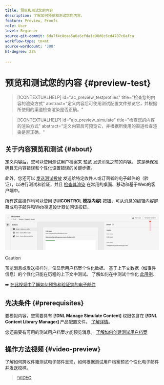 ```yaml
---
title: 预览和测试您的内容
description: 了解如何预览和测试您的内容。
feature: Preview, Proofs
role: User
level: Beginner
source-git-commit: 6da7f4c8caa5a0a6cfda1e90d0c6cd4787c6afca
workflow-type: tm+mt
source-wordcount: '308'
ht-degree: 22%

---
```


# 预览和测试您的内容 {#preview-test}

>[!CONTEXTUALHELP]
>id="ac_preview_testprofiles"
>title="检查您的内容的渲染方式"
>abstract="定义内容后可使用测试配置文件预览它，并根据所使用的渠道检查渲染是否正确。"

>[!CONTEXTUALHELP]
>id="ajo_preview_simulate"
>title="检查您的内容的渲染方式"
>abstract="定义内容后可预览它，并根据所使用的渠道检查渲染是否正确。"

## 关于内容预览和测试 {#about}

定义内容后，您可以使用测试用户档案来 [预览](preview.md) 发送消息之前的内容。 这是确保准确且无内容错误和个性化设置错误的关键步骤。

此外，您还可以 [发送测试投放](proofs.md) 发送给特定收件人或订阅者的电子邮件的（验证），以进行测试和验证，并且 [检查其渲染](rendering.md) 在常用的桌面、移动和基于Web的客户端中。

所有这些操作均可以使用 **[!UICONTROL 模拟内容]** 按钮，可从消息的编辑内容屏幕或电子邮件和Web渠道设计器访问该按钮。

![](../email/assets/email-preview-button.png)

>[!CAUTION]
>
>预览消息或发送校样时，仅显示用户档案个性化数据。 基于上下文数据（如事件信息）的个性化只能在历程的上下文中测试。 了解如何在中测试个性化 [此用例](../personalization/personalization-use-case.md).

➡️ [在此视频中了解如何预览和验证您的电子邮件](#video-preview)

## 先决条件 {#prerequisites}

要模拟内容，您需要具有 **[!DNL Manage Simulate Content]** 权限包含在 **[!DNL Content Library Manager]** 产品配置文件。 [了解详情](../administration/ootb-product-profiles.md#content-library-manager)。

您还需要有可用的测试用户档案才能预览消息。 [了解如何创建测试用户档案](../audience/creating-test-profiles.md)

## 操作方法视频 {#video-preview}

了解如何跨收件箱测试电子邮件呈现，如何根据测试用户档案预览个性化电子邮件并发送校样。

>[!VIDEO](https://video.tv.adobe.com/v/334239?quality=12)
